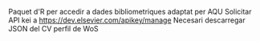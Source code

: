 Paquet d'R per accedir a dades bibliometriques adaptat per AQU
Solicitar API kei a https://dev.elsevier.com/apikey/manage
Necesari descarregar JSON del CV perfil de WoS
